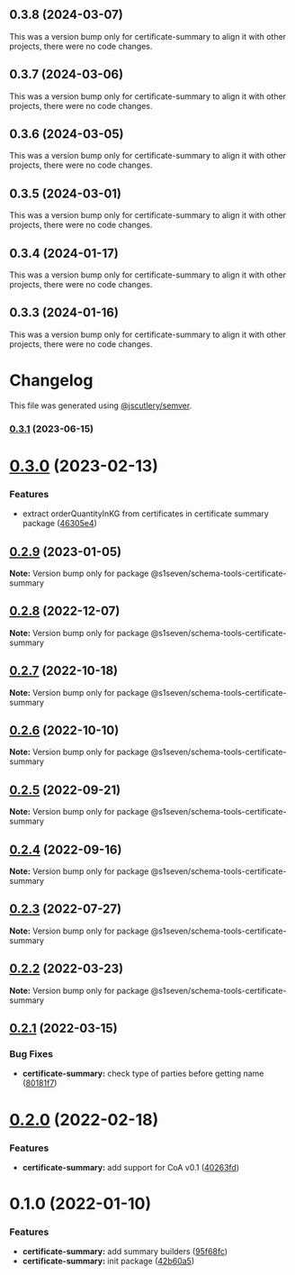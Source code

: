 ## 0.3.8 (2024-03-07)

This was a version bump only for certificate-summary to align it with other projects, there were no code changes.

## 0.3.7 (2024-03-06)

This was a version bump only for certificate-summary to align it with other projects, there were no code changes.

## 0.3.6 (2024-03-05)

This was a version bump only for certificate-summary to align it with other projects, there were no code changes.

## 0.3.5 (2024-03-01)

This was a version bump only for certificate-summary to align it with other projects, there were no code changes.

## 0.3.4 (2024-01-17)

This was a version bump only for certificate-summary to align it with other projects, there were no code changes.

## 0.3.3 (2024-01-16)

This was a version bump only for certificate-summary to align it with other projects, there were no code changes.

# Changelog

This file was generated using [@jscutlery/semver](https://github.com/jscutlery/semver).

### [0.3.1](https://github.com/s1seven/schema-tools/compare/@s1seven/schema-tools-certificate-summary@0.3.0...@s1seven/schema-tools-certificate-summary@0.3.1) (2023-06-15)

# [0.3.0](https://github.com/s1seven/schema-tools/compare/@s1seven/schema-tools-certificate-summary@0.2.9...@s1seven/schema-tools-certificate-summary@0.3.0) (2023-02-13)

### Features

- extract orderQuantityInKG from certificates in certificate summary package ([46305e4](https://github.com/s1seven/schema-tools/commit/46305e4aee3601b94cb1a3dc4107fdd3e1e93743))

## [0.2.9](https://github.com/s1seven/schema-tools/compare/@s1seven/schema-tools-certificate-summary@0.2.8...@s1seven/schema-tools-certificate-summary@0.2.9) (2023-01-05)

**Note:** Version bump only for package @s1seven/schema-tools-certificate-summary

## [0.2.8](https://github.com/s1seven/schema-tools/compare/@s1seven/schema-tools-certificate-summary@0.2.7...@s1seven/schema-tools-certificate-summary@0.2.8) (2022-12-07)

**Note:** Version bump only for package @s1seven/schema-tools-certificate-summary

## [0.2.7](https://github.com/s1seven/schema-tools/compare/@s1seven/schema-tools-certificate-summary@0.2.6...@s1seven/schema-tools-certificate-summary@0.2.7) (2022-10-18)

**Note:** Version bump only for package @s1seven/schema-tools-certificate-summary

## [0.2.6](https://github.com/s1seven/schema-tools/compare/@s1seven/schema-tools-certificate-summary@0.2.5...@s1seven/schema-tools-certificate-summary@0.2.6) (2022-10-10)

**Note:** Version bump only for package @s1seven/schema-tools-certificate-summary

## [0.2.5](https://github.com/s1seven/schema-tools/compare/@s1seven/schema-tools-certificate-summary@0.2.4...@s1seven/schema-tools-certificate-summary@0.2.5) (2022-09-21)

**Note:** Version bump only for package @s1seven/schema-tools-certificate-summary

## [0.2.4](https://github.com/s1seven/schema-tools/compare/@s1seven/schema-tools-certificate-summary@0.2.3...@s1seven/schema-tools-certificate-summary@0.2.4) (2022-09-16)

**Note:** Version bump only for package @s1seven/schema-tools-certificate-summary

## [0.2.3](https://github.com/s1seven/schema-tools/compare/@s1seven/schema-tools-certificate-summary@0.2.2...@s1seven/schema-tools-certificate-summary@0.2.3) (2022-07-27)

**Note:** Version bump only for package @s1seven/schema-tools-certificate-summary

## [0.2.2](https://github.com/s1seven/schema-tools/compare/@s1seven/schema-tools-certificate-summary@0.2.1...@s1seven/schema-tools-certificate-summary@0.2.2) (2022-03-23)

**Note:** Version bump only for package @s1seven/schema-tools-certificate-summary

## [0.2.1](https://github.com/s1seven/schema-tools/compare/@s1seven/schema-tools-certificate-summary@0.2.0...@s1seven/schema-tools-certificate-summary@0.2.1) (2022-03-15)

### Bug Fixes

- **certificate-summary:** check type of parties before getting name ([80181f7](https://github.com/s1seven/schema-tools/commit/80181f74bd763cbb2e72d3f7d7ecd1006f41b7a2))

# [0.2.0](https://github.com/s1seven/schema-tools/compare/@s1seven/schema-tools-certificate-summary@0.1.0...@s1seven/schema-tools-certificate-summary@0.2.0) (2022-02-18)

### Features

- **certificate-summary:** add support for CoA v0.1 ([40263fd](https://github.com/s1seven/schema-tools/commit/40263fd1b85f2dd90c606afc252d13e96f382b66))

# 0.1.0 (2022-01-10)

### Features

- **certificate-summary:** add summary builders ([95f68fc](https://github.com/s1seven/schema-tools/commit/95f68fc6ce1c42ddfeda5a1b4c5e136cd8c0db41))
- **certificate-summary:** init package ([42b60a5](https://github.com/s1seven/schema-tools/commit/42b60a5c310e73e95ed31dc7ef2047ac4da70ca5))
